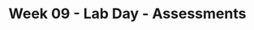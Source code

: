 ---
layout: single_embed_slide
title: "Week 09 - Lab Day - Assessments"
presentation_id: klPS5G
canonical_url: /presentations/klPS5G/
slides:
  - slide_name: ../deck-3889-large-0.jpeg
    slide_thumbnail: ../deck-3889-thumb-0.jpeg
    slide_text: >
      <p><strong>Location</strong>: CBC Campus - SWL 206<br />
      <strong>Time</strong>: Wednesday from 5:30-8:15<br />
      <strong>Week 09</strong>: 10/14/19 — 10/20/19<br />
      <strong>Reading Assignment</strong>: N/A
      <strong>Topic and Content Area</strong>: Lab Day - Assessment<br />
      <strong>Assignments Due</strong>: N/A
      <strong>Other Important Information</strong>: N/A</p>
      
  - slide_name: ../deck-3889-large-1.jpeg
    slide_thumbnail: ../deck-3889-thumb-1.jpeg
    slide_text: >
      <blockquote>
      <p>College and life is stressful. The following is a short video clip about managing stress by the BBC.</p>
      </blockquote>
      <p>[Whole Class Activity] Watch video clip</p>
      
  - slide_name: ../deck-3889-large-2.jpeg
    slide_thumbnail: ../deck-3889-thumb-2.jpeg
    slide_text: >
      <ul>
      <li>Screeners</li>
      <li>Social histories</li>
      <li>Genograms &amp; Eco-maps</li>
      </ul>
      
  - slide_name: ../deck-3889-large-3.jpeg
    slide_thumbnail: ../deck-3889-thumb-3.jpeg
    slide_text: >
      <blockquote>
      <p>Screener forms are a common assessment tool used by social workers. There are many different types of screeners. The following is a screener regarding stress.</p>
      </blockquote>
      <p>[Whole Class Activity] Have each student work individually to complete a screener. Discuss results.</p>
      <ul>
      <li>Partner discussion</li>
      <li>Whole group discussion</li>
      </ul>
      <blockquote>
      <p>New York State United Teachers (n.d.) Stress assessments. Retrieved from https://www.nysut.org/~/media/files/nysut/resources/2013/april/social-services/socialservices_stressassessments.pdf?la=en</p>
      </blockquote>
      
  - slide_name: ../deck-3889-large-4.jpeg
    slide_thumbnail: ../deck-3889-thumb-4.jpeg
    slide_text: >
      <p>PHQ-9 - Depression Screener</p>
      
  - slide_name: ../deck-3889-large-5.jpeg
    slide_thumbnail: ../deck-3889-thumb-5.jpeg
    slide_text: >
      <p>GAD-7 - Generalized Anxiety</p>
      
  - slide_name: ../deck-3889-large-6.jpeg
    slide_thumbnail: ../deck-3889-thumb-6.jpeg
    slide_text: >
      <p>GAIN-SS - Internalizing, externalizing, and substance abuse.</p>
      
  - slide_name: ../deck-3889-large-7.jpeg
    slide_thumbnail: ../deck-3889-thumb-7.jpeg
    slide_text: >
      <p>Show the various tools at <a href="https://www.integration.samhsa.gov/clinical-practice/screening-tools#bmb=1" target="_blank" rel="noopener">SAMHSA</a></p>
      
  - slide_name: ../deck-3889-large-8.jpeg
    slide_thumbnail: ../deck-3889-thumb-8.jpeg
    slide_text: >
      <blockquote>
      <p>Social histories vary from agency to agency. The following is the general content of a social history. There are three main parts</p>
      </blockquote>
      <ul>
      <li>Presenting Problem</li>
      <li>Life Experiences</li>
      <li>Impressions and Recommendations</li>
      </ul>
      
  - slide_name: ../deck-3889-large-9.jpeg
    slide_thumbnail: ../deck-3889-thumb-9.jpeg
    slide_text: >
      <blockquote>
      <p>The beginning of a the social history starts generally with an introductory paragraph.</p>
      </blockquote>
      <ul>
      <li>Description and history of the presenting problem</li>
      <li>Introductory paragraph / sentence</li>
      </ul>
      <blockquote>
      <p>[Discussion] How to these introductory paragraphs generally read?</p>
      </blockquote>
      
  - slide_name: ../deck-3889-large-10.jpeg
    slide_thumbnail: ../deck-3889-thumb-10.jpeg
    slide_text: >
      <blockquote>
      <p>The following might be a typical introductory paragraph. Some of the information might be extraneous depending on forms, and method of practice.</p>
      </blockquote>
      <p>Esmeralda, a 32 year old Hispanic married with three children female completed this mental health evaluation at the TCCH BHS Pasco office. She was accompanied by her husband and one child. Her primary language is Spanish, and the evaluation was completed in her native language. Her insurance, Medicaid, has been verified. She was referred by Crisis Response Unit after being hospitalized at Lourdes Medical Center after an attempted suicide. She presented with symptoms related to depression and anxiety.</p>
      
  - slide_name: ../deck-3889-large-11.jpeg
    slide_thumbnail: ../deck-3889-thumb-11.jpeg
    slide_text: >
      <ul>
      <li>Presenting problem
      <ul>
      <li>Detail major points (as laid out in initial paragraph)</li>
      <li>Generally the “why are you here today section”</li>
      <li>My method for mental health evaluations</li>
      </ul>
      </li>
      </ul>
      
  - slide_name: ../deck-3889-large-12.jpeg
    slide_thumbnail: ../deck-3889-thumb-12.jpeg
    slide_text: >
      <blockquote>
      <p>[Discussion] For each talk about what topics are generally important</p>
      </blockquote>
      <blockquote>
      <p>Background Information abut the persons life</p>
      </blockquote>
      <ul>
      <li>Family of origin</li>
      <li>Birth and childhood</li>
      <li>Marriages and significant relationships</li>
      <li>Current living arrangements</li>
      <li>Education</li>
      <li>Military service</li>
      </ul>
      
  - slide_name: ../deck-3889-large-13.jpeg
    slide_thumbnail: ../deck-3889-thumb-13.jpeg
    slide_text: >
      <blockquote>
      <p>Continuation..</p>
      </blockquote>
      <ul>
      <li>Employment history</li>
      <li>Medical history</li>
      <li>Legal history</li>
      <li>Social and Recreational interests</li>
      <li>Religious activities</li>
      <li>Client successes, Strengths, and resources</li>
      </ul>
      
  - slide_name: ../deck-3889-large-14.jpeg
    slide_thumbnail: ../deck-3889-thumb-14.jpeg
    slide_text: >
      <blockquote>
      <p>[Discussion] For each talk about what topics are generally important</p>
      </blockquote>
      <ul>
      <li>Impressions</li>
      <li>Recommendations</li>
      </ul>
      
  - slide_name: ../deck-3889-large-15.jpeg
    slide_thumbnail: ../deck-3889-thumb-15.jpeg
    slide_text: >
      <blockquote>
      <p>The following is the mental health evaluation TCCH BHS uses for their intake process. It could be considered a form of a social history.</p>
      </blockquote>
      <blockquote>
      <p>This evaluation serves a couple of purposes. One to complete an assessment, determine a plan… etc. It is also used as a mechanism to demonstrate compliance with WAC and other legal concerns.</p>
      </blockquote>
      <ul>
      <li>Dimension I. Client Personal Information
      <ul>
      <li>General information</li>
      </ul>
      </li>
      <li>Dimension II. Referral &amp; Admitting Problem
      <ul>
      <li>Referral and presenting problem</li>
      </ul>
      </li>
      <li>Dimension III: Client Treatment History, Mental Health/Psychiatric/Substance Abuse
      <ul>
      <li>History of treatment, and outcomes</li>
      <li>Substance abuse information</li>
      </ul>
      </li>
      <li>Dimension IV: Family/Significant Other Mental Health/Psychiatric History
      <ul>
      <li>Family history (homicide, suicide, mental health)</li>
      </ul>
      </li>
      </ul>
      
  - slide_name: ../deck-3889-large-16.jpeg
    slide_thumbnail: ../deck-3889-thumb-16.jpeg
    slide_text: >
      <ul>
      <li>Dimension V: Abuse/Neglect
      <ul>
      <li>History of… location to record report information…</li>
      </ul>
      </li>
      <li>Dimension VI: Crisis/Risk Assessment
      <ul>
      <li>Current, history… etc</li>
      <li>Grief / loss</li>
      </ul>
      </li>
      <li>Dimension VII: Client Medical History
      <ul>
      <li>Injuries, diseases, hospitalizations</li>
      <li>Medical contacts (i.e. PCP)</li>
      <li>EPSDT</li>
      <li>Medications</li>
      </ul>
      </li>
      <li>Dimension VIII: Psychosocial
      <ul>
      <li>Family, peer, provider supports</li>
      <li>Ed / employment history</li>
      <li>Cultural issues</li>
      <li>Sexual orientation</li>
      <li>Strengths and interests</li>
      </ul>
      </li>
      <li>Dimension IX: Legal Issues
      <ul>
      <li>History</li>
      <li>Contacts / requirements</li>
      </ul>
      </li>
      </ul>
      
  - slide_name: ../deck-3889-large-17.jpeg
    slide_thumbnail: ../deck-3889-thumb-17.jpeg
    slide_text: >
      <ul>
      <li>Dimension X: Developmental
      <ul>
      <li>Milestones</li>
      <li>Services</li>
      </ul>
      </li>
      <li>Dimension XI: Environmental Need/Barriers to Treatment
      <ul>
      <li>Various needs</li>
      </ul>
      </li>
      <li>Current Mental Status
      <ul>
      <li>Mini mental status examination</li>
      </ul>
      </li>
      <li>Admitting Diagnoses</li>
      <li>Inter-agency Services Needed</li>
      </ul>
      
  - slide_name: ../deck-3889-large-18.jpeg
    slide_thumbnail: ../deck-3889-thumb-18.jpeg
    slide_text: >
      <blockquote>
      <p>[Activity] Work with a partner to go through some of the process of completing a social history with them. You can either use real life information, or in a roll play.</p>
      </blockquote>
      <ul>
      <li>Family of origin</li>
      <li>Birth and childhood</li>
      <li>Marriages and significant relationships</li>
      <li>Current living arrangements</li>
      <li>Education</li>
      <li>Military service</li>
      <li>Employment history</li>
      <li>Medical history</li>
      <li>Legal history</li>
      <li>Social and Recreational interests</li>
      <li>Religious activities</li>
      <li>Client successes, Strengths, and resources</li>
      </ul>
      
  - slide_name: ../deck-3889-large-19.jpeg
    slide_thumbnail: ../deck-3889-thumb-19.jpeg
    slide_text: >
      <blockquote>
      <p>An eco-map is a useful tool that looks at system’s involvement and relationships.</p>
      </blockquote>
      <ul>
      <li>Generally it shows relationship quality and type between people / families and agencies other people or life events.</li>
      <li>I find them useful when somebody has a lot of services or other professionals involved
      <ul>
      <li>They sometimes show how interactions go to a specific individual</li>
      <li>Stressful or not stressful</li>
      <li>One way to the individual or family system</li>
      <li>Both ways</li>
      </ul>
      </li>
      </ul>
      
  - slide_name: ../deck-3889-large-20.jpeg
    slide_thumbnail: ../deck-3889-thumb-20.jpeg
    slide_text: >
      <blockquote>
      <p>A genogram is a useful tool that looks at family structure and relationships.</p>
      </blockquote>
      <ul>
      <li>Generally they include at least three generations</li>
      <li>They are useful when family relationships are complicated
      They sometimes show specific traits (i.e. alcoholism, deaths, employment… etc.)</li>
      </ul>
      <p>[Whole Class Activity] Work with a partner to to complete create a genogram  of their family.</p>
      
---